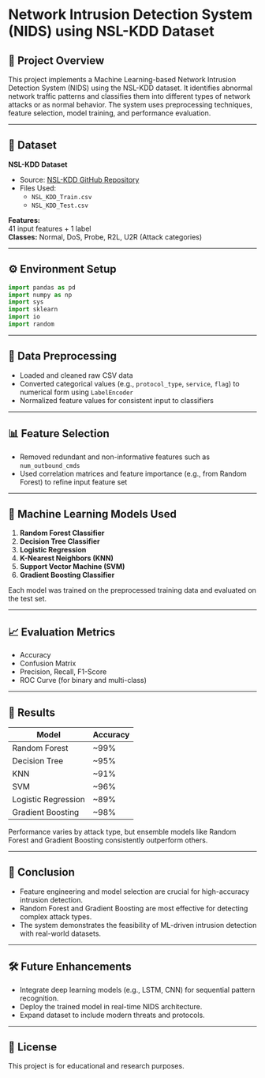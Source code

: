 # Network Intrusion Detection System (NIDS) using NSL-KDD Dataset

## 📌 Project Overview

This project implements a Machine Learning-based Network Intrusion Detection System (NIDS) using the NSL-KDD dataset. It identifies abnormal network traffic patterns and classifies them into different types of network attacks or as normal behavior. The system uses preprocessing techniques, feature selection, model training, and performance evaluation.

---

## 📂 Dataset

**NSL-KDD Dataset**  
- Source: [NSL-KDD GitHub Repository](https://github.com/merteroglu/NSL-KDD-Network-Instrusion-Detection)
- Files Used:
  - `NSL_KDD_Train.csv`
  - `NSL_KDD_Test.csv`

**Features:**  
41 input features + 1 label  
**Classes:** Normal, DoS, Probe, R2L, U2R (Attack categories)

---

## ⚙️ Environment Setup

```python
import pandas as pd
import numpy as np
import sys
import sklearn
import io
import random
```

---

## 🧹 Data Preprocessing

- Loaded and cleaned raw CSV data
- Converted categorical values (e.g., `protocol_type`, `service`, `flag`) to numerical form using `LabelEncoder`
- Normalized feature values for consistent input to classifiers

---

## 📊 Feature Selection

- Removed redundant and non-informative features such as `num_outbound_cmds`
- Used correlation matrices and feature importance (e.g., from Random Forest) to refine input feature set

---

## 🤖 Machine Learning Models Used

1. **Random Forest Classifier**
2. **Decision Tree Classifier**
3. **Logistic Regression**
4. **K-Nearest Neighbors (KNN)**
5. **Support Vector Machine (SVM)**
6. **Gradient Boosting Classifier**

Each model was trained on the preprocessed training data and evaluated on the test set.

---

## 📈 Evaluation Metrics

- Accuracy
- Confusion Matrix
- Precision, Recall, F1-Score
- ROC Curve (for binary and multi-class)

---

## 🧪 Results

| Model                 | Accuracy |
|----------------------|----------|
| Random Forest        | ~99%     |
| Decision Tree        | ~95%     |
| KNN                  | ~91%     |
| SVM                  | ~96%     |
| Logistic Regression  | ~89%     |
| Gradient Boosting    | ~98%     |

Performance varies by attack type, but ensemble models like Random Forest and Gradient Boosting consistently outperform others.

---

## 📌 Conclusion

- Feature engineering and model selection are crucial for high-accuracy intrusion detection.
- Random Forest and Gradient Boosting are most effective for detecting complex attack types.
- The system demonstrates the feasibility of ML-driven intrusion detection with real-world datasets.

---

## 🛠️ Future Enhancements

- Integrate deep learning models (e.g., LSTM, CNN) for sequential pattern recognition.
- Deploy the trained model in real-time NIDS architecture.
- Expand dataset to include modern threats and protocols.

---

## 🧾 License

This project is for educational and research purposes.
